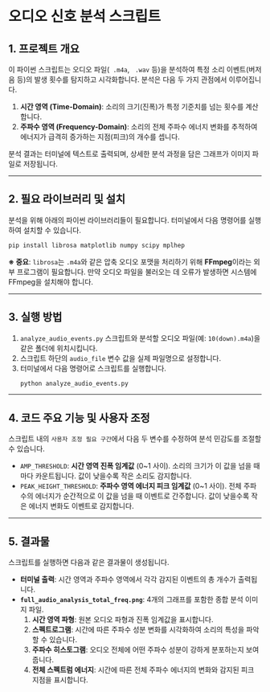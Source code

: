 # 오디오 신호 분석 스크립트

## 1\. 프로젝트 개요

이 파이썬 스크립트는 오디오 파일(`  .m4a `, `  .wav ` 등)을 분석하여 특정 소리 이벤트(버저음 등)의 발생 횟수를 탐지하고 시각화합니다. 분석은 다음 두 가지 관점에서 이루어집니다.

1.  **시간 영역 (Time-Domain)**: 소리의 크기(진폭)가 특정 기준치를 넘는 횟수를 계산합니다.
2.  **주파수 영역 (Frequency-Domain)**: 소리의 전체 주파수 에너지 변화를 추적하여 에너지가 급격히 증가하는 지점(피크)의 개수를 셉니다.

분석 결과는 터미널에 텍스트로 출력되며, 상세한 분석 과정을 담은 그래프가 이미지 파일로 저장됩니다.

-----

## 2\. 필요 라이브러리 및 설치

분석을 위해 아래의 파이썬 라이브러리들이 필요합니다. 터미널에서 다음 명령어를 실행하여 설치할 수 있습니다.

```bash
pip install librosa matplotlib numpy scipy mplhep
```

**※ 중요**: `librosa`는 `.m4a`와 같은 압축 오디오 포맷을 처리하기 위해 **FFmpeg**이라는 외부 프로그램이 필요합니다. 만약 오디오 파일을 불러오는 데 오류가 발생하면 시스템에 FFmpeg을 설치해야 합니다.

-----

## 3\. 실행 방법

1.  `analyze_audio_events.py` 스크립트와 분석할 오디오 파일(예: `10(down).m4a`)을 같은 폴더에 위치시킵니다.
2.  스크립트 하단의 `audio_file` 변수 값을 실제 파일명으로 설정합니다.
3.  터미널에서 다음 명령어로 스크립트를 실행합니다.
    ```bash
    python analyze_audio_events.py
    ```

-----

## 4\. 코드 주요 기능 및 사용자 조정

스크립트 내의 `사용자 조정 필요 구간`에서 다음 두 변수를 수정하여 분석 민감도를 조절할 수 있습니다.

  * `AMP_THRESHOLD`: **시간 영역 진폭 임계값** (0\~1 사이). 소리의 크기가 이 값을 넘을 때마다 카운트됩니다. 값이 낮을수록 작은 소리도 감지합니다.
  * `PEAK_HEIGHT_THRESHOLD`: **주파수 영역 에너지 피크 임계값** (0\~1 사이). 전체 주파수의 에너지가 순간적으로 이 값을 넘을 때 이벤트로 간주합니다. 값이 낮을수록 작은 에너지 변화도 이벤트로 감지합니다.

-----

## 5\. 결과물

스크립트를 실행하면 다음과 같은 결과물이 생성됩니다.

  * **터미널 출력**: 시간 영역과 주파수 영역에서 각각 감지된 이벤트의 총 개수가 출력됩니다.
  * **`full_audio_analysis_total_freq.png`**: 4개의 그래프를 포함한 종합 분석 이미지 파일.
    1.  **시간 영역 파형**: 원본 오디오 파형과 진폭 임계값을 표시합니다.
    2.  **스펙트로그램**: 시간에 따른 주파수 성분 변화를 시각화하여 소리의 특성을 파악할 수 있습니다.
    3.  **주파수 히스토그램**: 오디오 전체에 어떤 주파수 성분이 강하게 분포하는지 보여줍니다.
    4.  **전체 스펙트럼 에너지**: 시간에 따른 전체 주파수 에너지의 변화와 감지된 피크 지점을 표시합니다.
